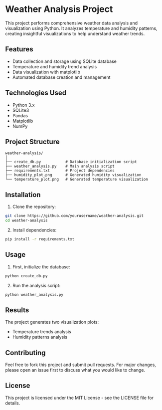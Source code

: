 # Weather Analysis Project

This project performs comprehensive weather data analysis and visualization using Python. It analyzes temperature and humidity patterns, creating insightful visualizations to help understand weather trends.

## Features

- Data collection and storage using SQLite database
- Temperature and humidity trend analysis
- Data visualization with matplotlib
- Automated database creation and management

## Technologies Used

- Python 3.x
- SQLite3
- Pandas
- Matplotlib
- NumPy

## Project Structure

```
weather-analysis/
│
├── create_db.py           # Database initialization script
├── weather_analysis.py    # Main analysis script
├── requirements.txt       # Project dependencies
├── humidity_plot.png      # Generated humidity visualization
└── temperature_plot.png   # Generated temperature visualization
```

## Installation

1. Clone the repository:
```bash
git clone https://github.com/yourusername/weather-analysis.git
cd weather-analysis
```

2. Install dependencies:
```bash
pip install -r requirements.txt
```

## Usage

1. First, initialize the database:
```bash
python create_db.py
```

2. Run the analysis script:
```bash
python weather_analysis.py
```

## Results

The project generates two visualization plots:
- Temperature trends analysis
- Humidity patterns analysis

## Contributing

Feel free to fork this project and submit pull requests. For major changes, please open an issue first to discuss what you would like to change.

## License

This project is licensed under the MIT License - see the LICENSE file for details.
